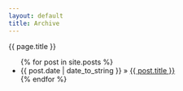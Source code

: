 ```yaml
---
layout: default
title: Archive
---
```


<div class="ptitle">{{ page.title }}</div>

<div id="home">
  <ul class="posts">
    {% for post in site.posts %}
      <li><span>{{ post.date | date_to_string }}</span> &raquo; <a href="{{ post.url }}">{{ post.title }}</a></li>
    {% endfor %}
  </ul>
</div>
